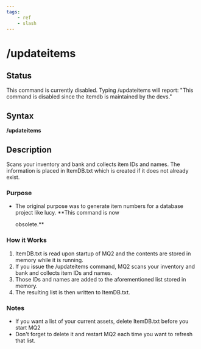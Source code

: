 ```yaml
---
tags:
    - ref
    - slash
---
```

# /updateitems

## Status

This command is currently disabled. Typing /updateitems will report: "This command is disabled since the itemdb is maintained by the devs."

## Syntax

**/updateitems**

## Description

Scans your inventory and bank and collects item IDs and names. The information is placed in ItemDB.txt which is created if it does not already exist.

### Purpose

* The original purpose was to generate item numbers for a database project like lucy. \*\*This command is now

  obsolete.\*\*

### How it Works

1. ItemDB.txt is read upon startup of MQ2 and the contents are stored in memory while it is running.
2. If you issue the /updateitems command, MQ2 scans your inventory and bank and collects item IDs and names.
3. Those IDs and names are added to the aforementioned list stored in memory.
4. The resulting list is then written to ItemDB.txt.

### Notes

* If you want a list of your current assets, delete ItemDB.txt before you start MQ2
* Don't forget to delete it and restart MQ2 each time you want to refresh that list.

